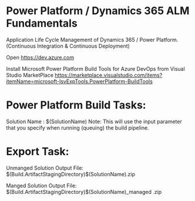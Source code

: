 # Power Platform / Dynamics 365 ALM Fundamentals
Application Life Cycle Management of Dynamics 365 / Power Platform. (Continuous Integration &amp; Continuous Deployment)

Open https://dev.azure.com 

Install Microsoft Power Platform Build Tools for Azure DevOps from Visual Studio MarketPlace  https://marketplace.visualstudio.com/items?itemName=microsoft-IsvExpTools.PowerPlatform-BuildTools

# Power Platform Build Tasks:

Solution Name : $(SolutionName)
Note: This will use the input parameter that you specify when running (queuing) the build pipeline.

# Export Task:

Unmanged Solution Output File: $(Build.ArtifactStagingDirectory)\$(SolutionName).zip

Manged Solution Output File: $(Build.ArtifactStagingDirectory)\$(SolutionName)_managed .zip

